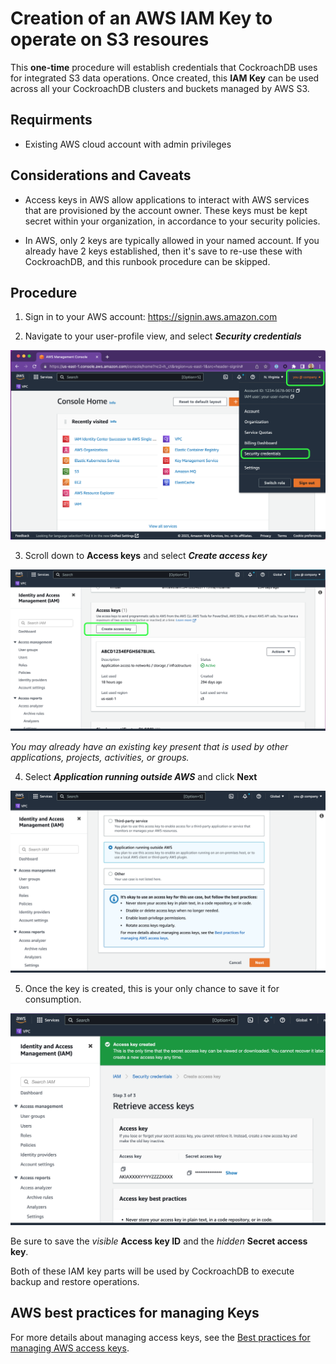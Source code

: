 # Creation of an AWS IAM Key to operate on S3 resoures

This **one-time** procedure will establish credentials that CockroachDB uses for integrated S3 data operations. Once created, this **IAM Key** can be used across all your CockroachDB clusters and buckets managed by AWS S3. 

## Requirments

- Existing AWS cloud account with admin privileges

## Considerations and Caveats

- Access keys in AWS allow applications to interact with AWS services that are provisioned by the account owner. These keys must be kept secret within your organization, in accordance to your security policies.

- In AWS, only 2 keys are typically allowed in your named account. If you already have 2 keys established, then it's save to re-use these with CockroachDB, and this runbook procedure can be skipped.

## Procedure

1. Sign in to your AWS account: https://signin.aws.amazon.com

2. Navigate to your user-profile view, and select _**Security credentials**_

  ![](./images/AWS-User-Info.png)

3. Scroll down to **Access keys** and select _**Create access key**_

  ![](./images/Access-keys.png)

  _You may already have an existing key present that is used by other applications, projects, activities, or groups._

4. Select _**Application running outside AWS**_ and click **Next**

  ![](./images/App-outside-AWS-next.png)

5. Once the key is created, this is your only chance to save it for consumption.

  ![](./images/Key-created-save-it.png)

  Be sure to save the _visible_ **Access key ID** and the _hidden_ **Secret access key**.

  Both of these IAM key parts will be used by CockroachDB to execute backup and restore operations.

## AWS best practices for managing Keys

For more details about managing access keys, see the [Best practices for managing AWS access keys](https://docs.aws.amazon.com/console/general/access-keys-best-practices).
